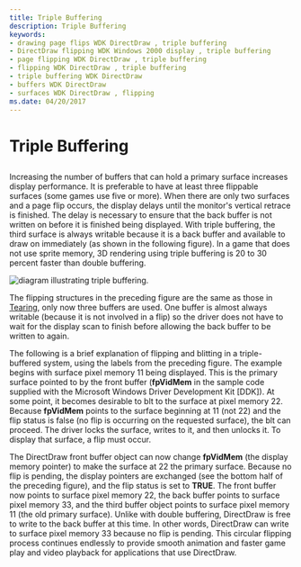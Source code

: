 ```yaml
---
title: Triple Buffering
description: Triple Buffering
keywords:
- drawing page flips WDK DirectDraw , triple buffering
- DirectDraw flipping WDK Windows 2000 display , triple buffering
- page flipping WDK DirectDraw , triple buffering
- flipping WDK DirectDraw , triple buffering
- triple buffering WDK DirectDraw
- buffers WDK DirectDraw
- surfaces WDK DirectDraw , flipping
ms.date: 04/20/2017
---
```


# Triple Buffering


## <span id="ddk_triple_buffering_gg"></span><span id="DDK_TRIPLE_BUFFERING_GG"></span>


Increasing the number of buffers that can hold a primary surface increases display performance. It is preferable to have at least three flippable surfaces (some games use five or more). When there are only two surfaces and a page flip occurs, the display delays until the monitor's vertical retrace is finished. The delay is necessary to ensure that the back buffer is not written on before it is finished being displayed. With triple buffering, the third surface is always writable because it is a back buffer and available to draw on immediately (as shown in the following figure). In a game that does not use sprite memory, 3D rendering using triple buffering is 20 to 30 percent faster than double buffering.

![diagram illustrating triple buffering.](images/ddfig9.png)

The flipping structures in the preceding figure are the same as those in [Tearing](tearing.md), only now three buffers are used. One buffer is almost always writable (because it is not involved in a flip) so the driver does not have to wait for the display scan to finish before allowing the back buffer to be written to again.

The following is a brief explanation of flipping and blitting in a triple-buffered system, using the labels from the preceding figure. The example begins with surface pixel memory 11 being displayed. This is the primary surface pointed to by the front buffer (**fpVidMem** in the sample code supplied with the Microsoft Windows Driver Development Kit \[DDK\]). At some point, it becomes desirable to blt to the surface at pixel memory 22. Because **fpVidMem** points to the surface beginning at 11 (not 22) and the flip status is false (no flip is occurring on the requested surface), the blt can proceed. The driver locks the surface, writes to it, and then unlocks it. To display that surface, a flip must occur.

The DirectDraw front buffer object can now change **fpVidMem** (the display memory pointer) to make the surface at 22 the primary surface. Because no flip is pending, the display pointers are exchanged (see the bottom half of the preceding figure), and the flip status is set to **TRUE**. The front buffer now points to surface pixel memory 22, the back buffer points to surface pixel memory 33, and the third buffer object points to surface pixel memory 11 (the old primary surface). Unlike with double buffering, DirectDraw is free to write to the back buffer at this time. In other words, DirectDraw can write to surface pixel memory 33 because no flip is pending. This circular flipping process continues endlessly to provide smooth animation and faster game play and video playback for applications that use DirectDraw.

 

 





